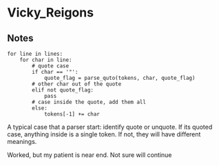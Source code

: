 # Vicky_Reigons

## Notes

```
for line in lines:
    for char in line:
        # quote case
        if char == '"':
            quote_flag = parse_quto(tokens, char, quote_flag)
        # other char out of the quote
        elif not quote_flag:
            pass
        # case inside the quote, add them all
        else:
            tokens[-1] += char
```

A typical case that a parser start: identify quote or unquote. If its quoted case, anything inside is a single token. If not, they will have different meanings.

Worked, but my patient is near end. Not sure will continue
